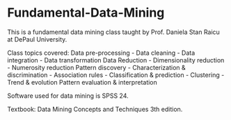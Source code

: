 # Fundamental-Data-Mining

This is a fundamental data mining class taught by Prof. Daniela Stan Raicu at DePaul University. 

Class topics covered:
  Data pre-processing
    - Data cleaning
    - Data integration
    - Data transformation
  Data Reduction
    - Dimensionality reduction
    - Numerosity reduction
  Pattern discovery
    - Characterization & discrimination
    - Association rules
    - Classification & prediction
    - Clustering
    - Trend & evolution
  Pattern evaluation & interpretation

Software used for data mining is SPSS 24.

Textbook: Data Mining Concepts and Techniques 3th edition.
